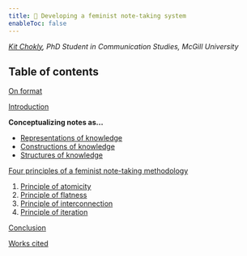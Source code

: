 ```yaml
---
title: 📖 Developing a feminist note-taking system
enableToc: false
---
```


*[Kit Chokly](https://kitchokly.com), PhD Student in Communication Studies, McGill University*

## Table of contents

[On format](@1a%20On%20format.md)

[Introduction](@2%20Introduction.md)

**Conceptualizing notes as...**

* [Representations of knowledge](@3%20Notes%20as%20representations%20of%20knowledge.md)
* [Constructions of knowledge](@4%20Notes%20as%20constructions%20of%20knowledge.md)
* [Structures of knowledge](@5%20Notes%20as%20structures%20of%20knowledge.md)

[Four principles of a feminist note-taking methodology](@6%20Four%20principles%20of%20a%20feminist%20note-taking%20methodology.md)

1. [Principle of atomicity](@6a%20Principle%20of%20atomicity.md)
1. [Principle of flatness](@6b%20Principle%20of%20flatness.md)
1. [Principle of interconnection](@6c%20Principle%20of%20interconnection.md)
1. [Principle of iteration](@6d%20Principle%20of%20iteration.md)

[Conclusion](@7%20Conclusion.md)

[Works cited](Works%20cited.md)
